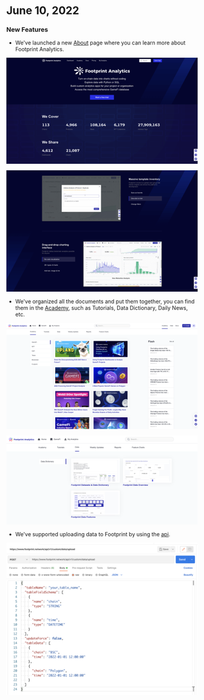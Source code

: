 # June 10, 2022

### New Features

* We've launched a new [About](https://www.footprint.network/about) page where you can learn more about Footprint Analytics.

![](<../.gitbook/assets/image (38).png>)

![](<../.gitbook/assets/image (51).png>)

* We've organized all the documents and put them together, you can find them in the [Academy](https://www.footprint.network/academy), such as Tutorials, Data Dictionary, Daily News, etc.

![](<../.gitbook/assets/image (54).png>)

![](<../.gitbook/assets/image (61).png>)

* We've supported uploading data to Footprint by using the [api](../api/ "mention").

![](<../.gitbook/assets/image (65).png>)
